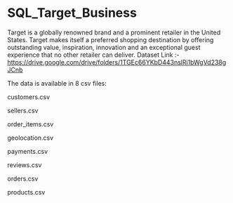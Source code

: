 # SQL_Target_Business
Target is a globally renowned brand and a prominent retailer in the United States. Target makes itself a preferred shopping destination by offering outstanding value, inspiration, innovation and an exceptional guest experience that no other retailer can deliver.
Dataset Link :- 
https://drive.google.com/drive/folders/1TGEc66YKbD443nslRi1bWgVd238gJCnb

The data is available in 8 csv files:

customers.csv

sellers.csv

order_items.csv

geolocation.csv

payments.csv

reviews.csv

orders.csv

products.csv
